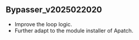 ## Bypasser_v2025022020

- Improve the loop logic. 
- Further adapt to the module installer of Apatch. 
